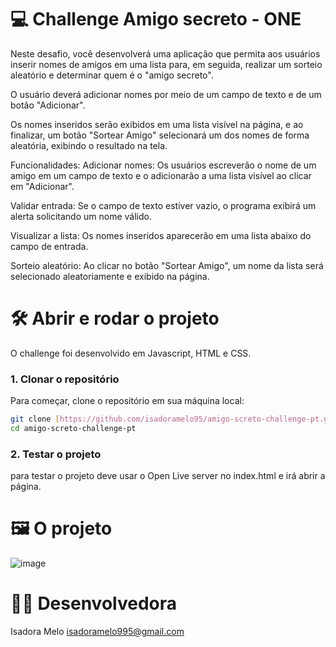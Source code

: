 
# :computer: Challenge Amigo secreto - ONE

Neste desafio, você desenvolverá uma aplicação que permita aos usuários inserir nomes de amigos em uma lista para, em seguida, realizar um sorteio aleatório e determinar quem é o "amigo secreto".

O usuário deverá adicionar nomes por meio de um campo de texto e de um botão "Adicionar".

Os nomes inseridos serão exibidos em uma lista visível na página, e ao finalizar, um botão "Sortear Amigo" selecionará um dos nomes de forma aleatória, exibindo o resultado na tela.

Funcionalidades:
Adicionar nomes: Os usuários escreverão o nome de um amigo em um campo de texto e o adicionarão a uma lista visível ao clicar em "Adicionar".

Validar entrada: Se o campo de texto estiver vazio, o programa exibirá um alerta solicitando um nome válido.

Visualizar a lista: Os nomes inseridos aparecerão em uma lista abaixo do campo de entrada.

Sorteio aleatório: Ao clicar no botão "Sortear Amigo", um nome da lista será selecionado aleatoriamente e exibido na página.

# 🛠️ Abrir e rodar o projeto

O challenge foi desenvolvido em Javascript, HTML e CSS.

### 1. Clonar o repositório
Para começar, clone o repositório em sua máquina local:
```bash
git clone [https://github.com/isadoramelo95/amigo-screto-challenge-pt.git]
cd amigo-screto-challenge-pt
```
### 2. Testar o projeto
para testar o projeto deve usar o Open Live server no index.html e irá abrir a página.


# 🖼️ O projeto

![image](https://github.com/user-attachments/assets/16688b27-0ae3-4dcd-888d-6f0593bf8689)

# 👷‍♀️ Desenvolvedora

Isadora Melo 
isadoramelo995@gmail.com

